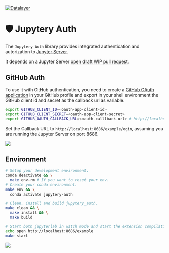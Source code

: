 [![Datalayer](https://raw.githubusercontent.com/datalayer/datalayer/main/res/logo/datalayer-25.svg?sanitize=true)](https://datalayer.io)

# 🛡️ Jupytery Auth

The `Jupytery Auth` library provides integrated authentication and autorization to [Jupyter Server](https://github.com/jupyter-server/jupyter_server).

It depends on a Jupyter Server [open draft WIP pull request](https://github.com/jupyter-server/jupyter_server/pull/391).

## GitHub Auth

To use it with GitHub authentication, you need to create a [GitHub OAuth application](https://docs.github.com/en/developers/apps/creating-an-oauth-app) in your GitHub profile and export in your shell environment the GitHub client id and secret as the callback url as variable.

```bash
export GITHUB_CLIENT_ID=<oauth-app-client-id>
export GITHUB_CLIENT_SECRET=<oauth-app-client-secret>
export GITHUB_OAUTH_CALLBACK_URL=<oauth-calllback-url> # http://localhost:8686/example/login
```

Set the Callback URL to `http://localhost:8686/example/ogin`, assuming you are running the Jupyter Server on port 8686.

![](https://raw.githubusercontent.com/datalayer/jupyter/auth/main/docs/images/oauth-app-example.png)

## Environment

```bash
# Setup your development environment.
conda deactivate && \
  make env-rm # If you want to reset your env.
# Create your conda environment.
make env && \
  conda activate jupytery-auth
```

```bash
# Clean, install and build jupytery_auth.
make clean && \
  make install && \
  make build
```

```bash
# Start both jupyterlab in watch mode and start the extension compilation in watch mode.
echo open http://localhost:8686/example
make start
```

![](https://raw.githubusercontent.com/datalayer/datalayer/tree/main/src/jupyter/auth/docs/images/auth-user.png)
